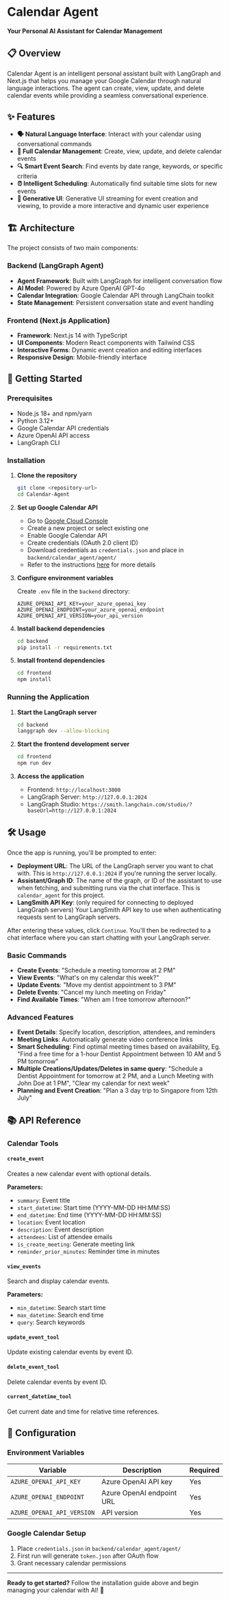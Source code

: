 # Calendar Agent

**Your Personal AI Assistant for Calendar Management**

## 📋 Overview

Calendar Agent is an intelligent personal assistant built with LangGraph and Next.js that helps you manage your Google Calendar through natural language interactions. The agent can create, view, update, and delete calendar events while providing a seamless conversational experience.

## ✨ Features

- **🗣️ Natural Language Interface**: Interact with your calendar using conversational commands
- **📅 Full Calendar Management**: Create, view, update, and delete calendar events
- **🔍 Smart Event Search**: Find events by date range, keywords, or specific criteria
- **⏰ Intelligent Scheduling**: Automatically find suitable time slots for new events
- **🎯 Generative UI**: Generative UI streaming for event creation and viewing, to provide a more interactive and dynamic user experience

## 🏗️ Architecture

The project consists of two main components:

### Backend (LangGraph Agent)
- **Agent Framework**: Built with LangGraph for intelligent conversation flow
- **AI Model**: Powered by Azure OpenAI GPT-4o
- **Calendar Integration**: Google Calendar API through LangChain toolkit
- **State Management**: Persistent conversation state and event handling

### Frontend (Next.js Application)
- **Framework**: Next.js 14 with TypeScript
- **UI Components**: Modern React components with Tailwind CSS
- **Interactive Forms**: Dynamic event creation and editing interfaces
- **Responsive Design**: Mobile-friendly interface

## 🚀 Getting Started

### Prerequisites

- Node.js 18+ and npm/yarn
- Python 3.12+
- Google Calendar API credentials
- Azure OpenAI API access
- LangGraph CLI

### Installation

1. **Clone the repository**
   ```bash
   git clone <repository-url>
   cd Calendar-Agent
   ```

2. **Set up Google Calendar API**
   - Go to [Google Cloud Console](https://console.cloud.google.com/)
   - Create a new project or select existing one
   - Enable Google Calendar API
   - Create credentials (OAuth 2.0 client ID)
   - Download credentials as `credentials.json` and place in `backend/calendar_agent/agent/`
   - Refer to the instructions [here](https://developers.google.com/workspace/calendar/api/quickstart/python) for more details

3. **Configure environment variables**
   
   Create `.env` file in the `backend` directory:
   ```env
   AZURE_OPENAI_API_KEY=your_azure_openai_key
   AZURE_OPENAI_ENDPOINT=your_azure_openai_endpoint
   AZURE_OPENAI_API_VERSION=your_api_version
   ```

4. **Install backend dependencies**
   ```bash
   cd backend
   pip install -r requirements.txt
   ```

5. **Install frontend dependencies**
   ```bash
   cd frontend
   npm install
   ```

### Running the Application

1. **Start the LangGraph server**
   ```bash
   cd backend
   langgraph dev --allow-blocking
   ```

2. **Start the frontend development server**
   ```bash
   cd frontend
   npm run dev
   ```

3. **Access the application**
   - Frontend: `http://localhost:3000`
   - LangGraph Server: `http://127.0.0.1:2024`
   - LangGraph Studio: `https://smith.langchain.com/studio/?baseUrl=http://127.0.0.1:2024`

## 🛠️ Usage

Once the app is running, you'll be prompted to enter:

- **Deployment URL**: The URL of the LangGraph server you want to chat with. This is `http://127.0.0.1:2024` if you're running the server locally.
- **Assistant/Graph ID**: The name of the graph, or ID of the assistant to use when fetching, and submitting runs via the chat interface. This is `calendar_agent` for this project.
- **LangSmith API Key**: (only required for connecting to deployed LangGraph servers) Your LangSmith API key to use when authenticating requests sent to LangGraph servers.

After entering these values, click `Continue`. You'll then be redirected to a chat interface where you can start chatting with your LangGraph server.

### Basic Commands

- **Create Events**: "Schedule a meeting tomorrow at 2 PM"
- **View Events**: "What's on my calendar this week?"
- **Update Events**: "Move my dentist appointment to 3 PM"
- **Delete Events**: "Cancel my lunch meeting on Friday"
- **Find Available Times**: "When am I free tomorrow afternoon?"

### Advanced Features

- **Event Details**: Specify location, description, attendees, and reminders
- **Meeting Links**: Automatically generate video conference links
- **Smart Scheduling**: Find optimal meeting times based on availability, Eg. "Find a free time for a 1-hour Dentist Appointment between 10 AM and 5 PM tomorrow"
- **Multiple Creations/Updates/Deletes in same query**: "Schedule a Dentist Appointment for tomorrow at 2 PM, and a Lunch Meeting with John Doe at 1 PM", "Clear my calendar for next week"
- **Planning and Event Creation**: "Plan a 3 day trip to Singapore from 12th July"

## 📚 API Reference

### Calendar Tools

#### `create_event`
Creates a new calendar event with optional details.

**Parameters:**
- `summary`: Event title
- `start_datetime`: Start time (YYYY-MM-DD HH:MM:SS)
- `end_datetime`: End time (YYYY-MM-DD HH:MM:SS)
- `location`: Event location
- `description`: Event description
- `attendees`: List of attendee emails
- `is_create_meeting`: Generate meeting link
- `reminder_prior_minutes`: Reminder time in minutes

#### `view_events`
Search and display calendar events.

**Parameters:**
- `min_datetime`: Search start time
- `max_datetime`: Search end time
- `query`: Search keywords

#### `update_event_tool`
Update existing calendar events by event ID.

#### `delete_event_tool`
Delete calendar events by event ID.

#### `current_datetime_tool`
Get current date and time for relative time references.

## 🔧 Configuration

### Environment Variables

| Variable | Description | Required |
|----------|-------------|----------|
| `AZURE_OPENAI_API_KEY` | Azure OpenAI API key | Yes |
| `AZURE_OPENAI_ENDPOINT` | Azure OpenAI endpoint URL | Yes |
| `AZURE_OPENAI_API_VERSION` | API version | Yes |

### Google Calendar Setup

1. Place `credentials.json` in `backend/calendar_agent/agent/`
2. First run will generate `token.json` after OAuth flow
3. Grant necessary calendar permissions

---

**Ready to get started?** Follow the installation guide above and begin managing your calendar with AI! 🚀
